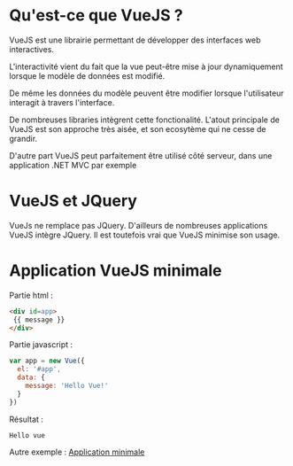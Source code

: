 # Qu'est-ce que VueJS ?

VueJS est une librairie permettant de développer des interfaces web interactives.  

L'interactivité vient du fait que la vue peut-être mise à jour dynamiquement lorsque le modèle de données est modifié.  

De même les données du modèle peuvent être modifier lorsque l'utilisateur interagit à travers l'interface.  

De nombreuses libraries intègrent cette fonctionalité. L'atout principale de VueJS est son approche très aisée, et son ecosytème qui ne cesse de grandir.

D'autre part VueJS peut parfaitement être utilisé côté serveur, dans une application .NET MVC par exemple


# VueJS et JQuery

VueJs ne remplace pas JQuery. D'ailleurs de nombreuses applications VueJS intègre JQuery.  Il est toutefois vrai que VueJS minimise son usage.  


# Application VueJS minimale

Partie html :
```html
<div id=app>
 {{ message }}
</div>
```

Partie javascript :
```javascript
var app = new Vue({
  el: '#app',
  data: {
    message: 'Hello Vue!'
  }
})
```

Résultat :  
```
Hello vue
```          

Autre exemple : [Application minimale](http://embed.plnkr.co/3Wai4JuBQ4DmNFRSHh8c/)



